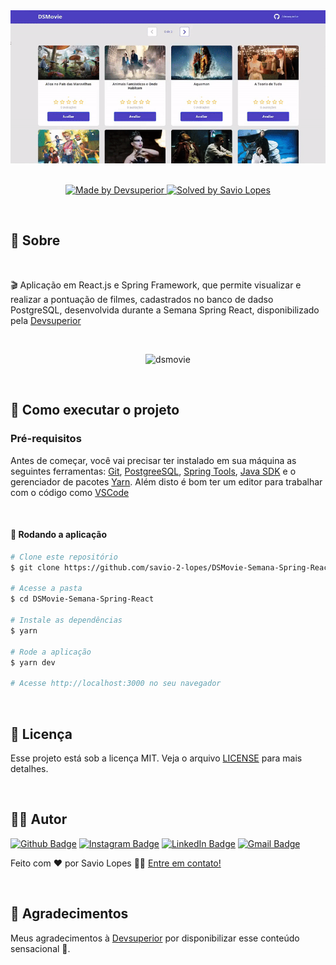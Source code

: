 <div align="center">
<img src=".github/1.gif" alt="DSMovie" >
</div>

<br>

<p align="center">
  <a href="https://devsuperior.com.br/">
    <img alt="Made by Devsuperior" src="https://img.shields.io/badge/made%20by-Devsuperior-%2306b656?style=flat-square">
  </a>
  
  <a href="https://www.linkedin.com/in/savio-lopes/">
    <img alt="Solved by Savio Lopes" src="https://img.shields.io/badge/solved%20by-Savio%20Lopes-%2306b656?style=flat-square">
  </a>
</p>

<br>

## :rocket: Sobre

<br>

🎬 Aplicação em React.js e Spring Framework, que permite visualizar e realizar a pontuação de filmes, cadastrados no banco de dadso PostgreSQL, desenvolvida durante a Semana Spring React, disponibilizado pela [Devsuperior](https://devsuperior.com.br/)

<br>

<p align="center">
  <img src=".github/gif.gif" width="800" alt="dsmovie" >
</p>

<br>

## 🚀 Como executar o projeto

### Pré-requisitos

Antes de começar, você vai precisar ter instalado em sua máquina as seguintes ferramentas:
[Git](https://git-scm.com), [PostgreeSQL](https://www.postgresql.org/), [Spring Tools](https://spring.io/tools#suite-three), [Java SDK](https://www.azul.com/downloads/?package=jdk#download-openjdk) e o gerenciador de pacotes [Yarn](https://yarnpkg.com).
Além disto é bom ter um editor para trabalhar com o código como [VSCode](https://code.visualstudio.com/)

<br>

#### 🧭 Rodando a aplicação

```bash
# Clone este repositório
$ git clone https://github.com/savio-2-lopes/DSMovie-Semana-Spring-React

# Acesse a pasta
$ cd DSMovie-Semana-Spring-React

# Instale as dependências
$ yarn

# Rode a aplicação
$ yarn dev

# Acesse http://localhost:3000 no seu navegador

```

<br>

## :memo: Licença

Esse projeto está sob a licença MIT. Veja o arquivo [LICENSE](/LICENSE) para mais detalhes.

<br>

## :man_technologist: Autor

[![Github Badge](https://img.shields.io/badge/-Github-373737?style=flat&logo=Github&logoColor=white)](https://github.com/savio-2-lopes)
[![Instagram Badge](https://img.shields.io/badge/-Instagram-8a3ab9?style=flat&logo=instagram&logoColor=white)](https://www.instagram.com/savioaugulopes/)
[![LinkedIn Badge](https://img.shields.io/badge/-LinkedIn-blue?style=flat&logo=linkedin&logoColor=white)](https://www.linkedin.com/in/savio-lopes/)
[![Gmail Badge](https://img.shields.io/badge/-Gmail-c14438?style=flat&logo=gmail&logoColor=white)](mailto:savio.dev.lopes@gmail.com)

Feito com ❤️ por Savio Lopes 👋🏽 [Entre em contato!](https://www.linkedin.com/in/savio-lopes/)

<br>

## 💙 Agradecimentos

Meus agradecimentos à [Devsuperior](https://devsuperior.com.br/) por disponibilizar esse conteúdo sensacional 🚀.

